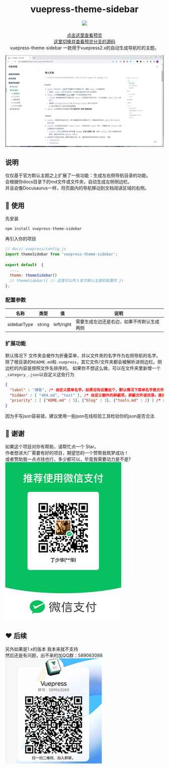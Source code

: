 <div align="center"> 
<h1>vuepress-theme-sidebar</h1>

<!-- 简体中文 | [English](./README-en.md) -->

![](https://img.shields.io/badge/vuepress_theme_sidebar-v0.0.1-brightgreen)
<br> <br>
[点击这里查看预览](https://dingshaohua-cn.github.io/vuepress-theme-sidebar)    
[这里切换并查看预览分支的源码](https://github.com/dingshaohua-cn/vuepress-theme-sidebar/tree/example)  
vuepress-theme-sidebar 一款用于vuepress2.x的自动生成导航栏的主题。     


![img](https://github.com/dingshaohua-cn/vuepress-theme-sidebar/blob/main/preview/img.png?raw=true)

</div>

## 说明
仅仅基于官方默认主题之上扩展了一些功能：生成左右侧导航目录的功能。   
会根据你docs目录下的md文件或文件夹，自动生成左侧侧边栏。   
并且会像Docusaurus一样，将页面内的导航移动到文档阅读区域的右侧。   

## 🔨 使用

先安装

```shell
npm install vuepress-theme-sidebar
```

再引入你的项目

```js
// docs/.vuepress/config.js
import themeSidebar from 'vuepress-theme-sidebar';

export default  {
  ...,
  theme: themeSidebar()
  // themeSidebar({ // 这里可以传入官方默认主题的配置项 })
};
```

### 配置参数
| 名称        | 类型   | 值         | 说明                                       |
| ----------- | ------ | ---------- | ------------------------------------------ |
| sidebarType | string | left/right | 需要生成左边还是右边，如果不传默认生成两侧 |


### 扩展功能
默认情况下 文件夹会被作为折叠菜单，并以文件夹的名字作为右侧导航的名字。除了根目录的`README.md`和`.vuepress`，其它文件/文件夹都会被解析进侧边栏。侧边栏的内容是按照文件名排序的。
如果你不想这么做，可以在文件夹里新增一个`_category_.json`以自定义这些行为
```json
{
  "label" : "博客", /* 自定义菜单名字。如果没有设置这个，默认情况下菜单名字是文件夹名字 */
  "hidden" : [ "404.md", "test" ], /* 自定义额外的屏蔽项，屏蔽文件或目录。直接写名字就行，不用写斜杆。 */
  "priority" : [ {"HOME.md" : 5}, {"blog" : 3}, {"tools.md" : 2} ] /* 自定义排序优先级，优先级高的会被排到上面。没配置优先级的话默认都是1。 */
}
```
因为手写json容易错，建议使用一些json在线校验工具检验你的json是否合法


## 🤝 谢谢
如果这个项目对你有帮助，请帮忙点一个 Star。    
作者想进大厂需要有好的项目，期望您的一个赞帮我筑梦成功！   
或者赞助我一点点钱也行，多少都可以，毕竟我需要动力是不是?       
![img](https://github.com/dingshaohua-cn/vuepress-theme-sidebar/blob/main/preview/money.png?raw=true)


## ❤️ 后续    
另外如果是1.x的版本  我本来就不支持    
然后还是有问题，出不来的加QQ群：589063088    
![img](https://github.com/dingshaohua-cn/vuepress-theme-sidebar/blob/main/preview/qq.png?raw=true)

  